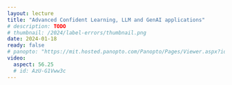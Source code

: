 ```yaml
---
layout: lecture
title: "Advanced Confident Learning, LLM and GenAI applications"
# description: TODO
# thumbnail: /2024/label-errors/thumbnail.png
date: 2024-01-18
ready: false
# panopto: "https://mit.hosted.panopto.com/Panopto/Pages/Viewer.aspx?id=1773586c-361c-40d9-b972-af85012d2b78"
video:
  aspect: 56.25
  # id: AzU-G1Vww3c
---
```

